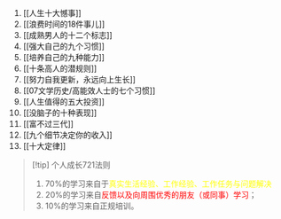 1. [[人生十大憾事]]
2. [[浪费时间的18件事儿]]
3. [[成熟男人的十二个标志]]
4. [[强大自己的九个习惯]]
5. [[培养自己的九种能力]]
6. [[十条高人的潜规则]]
7. [[努力自我更新，永远向上生长]]
8. [[07文学历史/高能效人士的七个习惯]]
9. [[人生值得的五大投资]]
10. [[没脑子的十种表现]]
11. [[富不过三代]]
12. [[九个细节决定你的收入]]
13. [[十大定律]]

> [!tip] 个人成长721法则
> 1. 70%的学习来自于<font color="#ffff00">真实生活经验、工作经验、工作任务与问题解决</font>
> 2. 20%的学习来自<font color="#ff0000">反馈以及向周围优秀的朋友（或同事）学习</font>；
> 3. 10%的学习来自正规培训。

